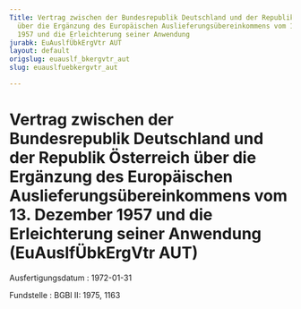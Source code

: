 ```yaml
---
Title: Vertrag zwischen der Bundesrepublik Deutschland und der Republik Österreich
  über die Ergänzung des Europäischen Auslieferungsübereinkommens vom 13. Dezember
  1957 und die Erleichterung seiner Anwendung
jurabk: EuAuslfÜbkErgVtr AUT
layout: default
origslug: euauslf_bkergvtr_aut
slug: euauslfuebkergvtr_aut

---
```


# Vertrag zwischen der Bundesrepublik Deutschland und der Republik Österreich über die Ergänzung des Europäischen Auslieferungsübereinkommens vom 13. Dezember 1957 und die Erleichterung seiner Anwendung (EuAuslfÜbkErgVtr AUT)

Ausfertigungsdatum
:   1972-01-31

Fundstelle
:   BGBl II: 1975, 1163

